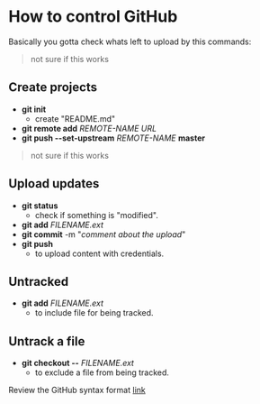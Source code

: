 # How to control GitHub

Basically you gotta check whats left to upload by this commands:

> not sure if this works
## Create projects
- **git init**
  - create "README.md"
- **git remote add** *REMOTE-NAME* *URL*
- **git push --set-upstream** *REMOTE-NAME* **master**
> not sure if this works

## Upload updates

- **git status**
  - check if something is "modified".
- **git add** *FILENAME.ext*
- **git commit** -m "*comment about the upload*"
- **git push**
  - to upload content with credentials.

## Untracked
- **git add** *FILENAME.ext*
  - to include file for being tracked.

## Untrack a file
- **git checkout --** *FILENAME.ext*
  - to exclude a file from being tracked.

Review the GitHub syntax format [link](https://help.github.com/en/articles/basic-writing-and-formatting-syntax)
